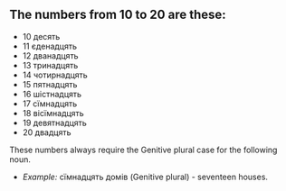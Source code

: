 ## The numbers from 10 to 20 are these:
* 10 десять
* 11 єденадцять
* 12 дванадцять
* 13 тринадцять
* 14 чотирнадцять
* 15 пятнадцять
* 16 шістнадцять
* 17 сїмнадцять
* 18 вісїмнадцять
* 19 девятнадцять
* 20 двадцять

These numbers always require the Genitive plural case for the following noun.

* *Example:* сїмнадцять домів (Genitive plural) - seventeen houses.